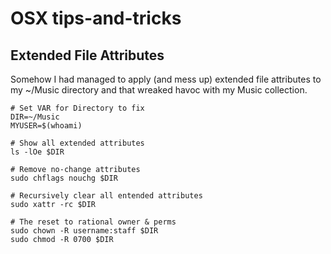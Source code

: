 # OSX tips-and-tricks

## Extended File Attributes
Somehow I had managed to apply (and mess up) extended file attributes to my ~/Music directory and that wreaked havoc with my Music collection.

```
# Set VAR for Directory to fix
DIR=~/Music
MYUSER=$(whoami)

# Show all extended attributes
ls -lOe $DIR
 
# Remove no-change attributes
sudo chflags nouchg $DIR

# Recursively clear all entended attributes
sudo xattr -rc $DIR 
 
# The reset to rational owner & perms
sudo chown -R username:staff $DIR
sudo chmod -R 0700 $DIR
```
